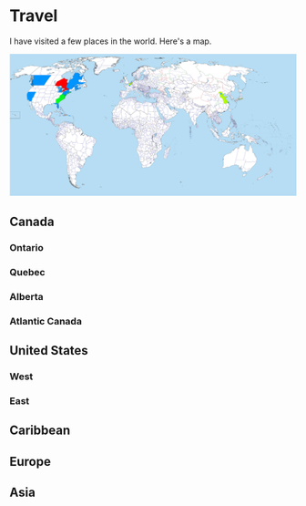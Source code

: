 # Travel

I have visited a few places in the world. Here's a map.

![Map of places I've been to](./travel/pictures/PlacesVisited.png)

## Canada

### Ontario

### Quebec

### Alberta

### Atlantic Canada

## United States

### West

### East

## Caribbean

## Europe

## Asia
